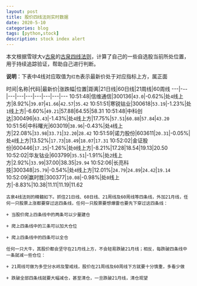 ```yaml
---
layout: post
title: 股价四线法则实时数据
date: 2020-5-10
categories: blog
tags: [python,stock]
description: stock index alert
---
```



本文根据雪球大v[古泉](https://xueqiu.com/u/7148646888)的[古泉四线法则](https://xueqiu.com/7148646888/130498192)，计算了自己的一些自选股当前所处位置，用于持续追踪验证，帮助自己进行判断。

**说明**：下表中4线对应取值为`红色`表示最新价处于对应指标上方，属正面

时间|名称|代码|最新价|涨跌幅|位置|距离|21日线|60日线|21周线|60周线
---|---|---|---|---|---|---|---|---
10:51:48|信维通信|300136|`43.0`|-0.62%|处`4`线上方|8.92%|`39.07`|`41.66`|`42.57`|`35.42`
10:51:51|寒锐钴业|300618|`53.19`|-1.23%|处`1`线上方|-6.60%|`49.21`|57.88|64.55|58.31
10:51:48|中科创达|300496|`63.43`|-1.43%|处`4`线上方|17.75%|`57.51`|`60.88`|`57.84`|`43.20`
10:51:56|中科曙光|603019|`38.96`|-0.43%|处`4`线上方|22.08%|`33.98`|`33.71`|`32.20`|`28.42`
10:51:59|诺力股份|603611|`20.31`|-0.05%|处`4`线上方|13.52%|`17.73`|`18.49`|`18.07`|`17.31`
10:52:02|金证股份|600446|`17.25`|-1.26%|处`0`线上方|-8.21%|17.28|18.54|19.13|20.50
10:52:02|华友钴业|603799|`35.51`|-1.91%|处`2`线上方|2.92%|`33.99`|37.00|38.35|`29.94`
10:52:06|长亮科技|300348|`25.79`|-0.54%|处`4`线上方|12.01%|`24.79`|`24.89`|`24.42`|`19.14`
10:52:09|赢时胜|300377|`10.08`|-0.98%|处`0`线上方|-8.83%|10.38|11.11|11.19|11.62

```
古泉4线法则的精髓如下。抓住21日线、60日线、21周线及60周线等四条线，外加21月线，任何一只股票上涨都要穿过这四条线，任何一只股票要想爆雷也要先下穿过这四条线：

+ 当股价爬上四条线中的两条可以少量建仓

+ 爬上四条线中的三条可以加大仓位

+ 爬上四条线中的四条可以全仓

任何一只大牛，其股价都会坚守在21月线上方，不会轻易跌破21月线；相反，每跌破四条线中一条就减一些仓位：

+ 21周线可做为多空分水岭及警戒线，股价在21周线及60周线下方就要十分慎重，多看少做

+ 跌破全部四条线就要大幅减仓，甚至清仓，一旦跌破21月线，清仓观望
```